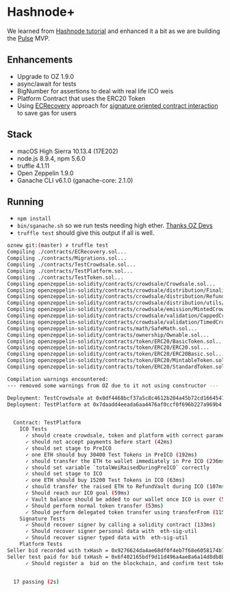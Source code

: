 # Hashnode+

We learned from [Hashnode tutorial](https://github.com/sandeeppanda92/HashnodeTestCrowdsale)
and enhanced it a bit as we are building the  [Pulse](https://pulseagent.co) MVP.
## Enhancements
* Upgrade to OZ 1.9.0
* async/await for tests
* BigNumber for assertions to deal with real life ICO weis 
* Platform Contract that uses the ERC20 Token
* Using [ECRecovery](https://github.com/OpenZeppelin/openzeppelin-solidity/blob/master/contracts/ECRecovery.sol) 
approach for [signature oriented contract interaction](https://blog.hellobloom.io/how-to-make-a-user-friendly-ethereum-dapp-5a7e5ea6df22?gi=b673200bb728) to save gas for users 
## Stack
- macOS High Sierra 10.13.4 (17E202) 
- node.js 8.9.4, npm 5.6.0
- truffle 4.1.11
- Open Zeppelin 1.9.0
- Ganache CLI v6.1.0 (ganache-core: 2.1.0)

## Running

* `npm install`
* `bin/sganache.sh` so we run tests needing high ether. [Thanks OZ Devs](https://github.com/OpenZeppelin/openzeppelin-solidity/blob/master/scripts/test.sh)
* `truffle test` should give this output if all is well.

```bash
oznew git:(master) ✗ truffle test
Compiling ./contracts/ECRecovery.sol...
Compiling ./contracts/Migrations.sol...
Compiling ./contracts/TestCrowdsale.sol...
Compiling ./contracts/TestPlatform.sol...
Compiling ./contracts/TestToken.sol...
Compiling openzeppelin-solidity/contracts/crowdsale/Crowdsale.sol...
Compiling openzeppelin-solidity/contracts/crowdsale/distribution/FinalizableCrowdsale.sol...
Compiling openzeppelin-solidity/contracts/crowdsale/distribution/RefundableCrowdsale.sol...
Compiling openzeppelin-solidity/contracts/crowdsale/distribution/utils/RefundVault.sol...
Compiling openzeppelin-solidity/contracts/crowdsale/emission/MintedCrowdsale.sol...
Compiling openzeppelin-solidity/contracts/crowdsale/validation/CappedCrowdsale.sol...
Compiling openzeppelin-solidity/contracts/crowdsale/validation/TimedCrowdsale.sol...
Compiling openzeppelin-solidity/contracts/math/SafeMath.sol...
Compiling openzeppelin-solidity/contracts/ownership/Ownable.sol...
Compiling openzeppelin-solidity/contracts/token/ERC20/BasicToken.sol...
Compiling openzeppelin-solidity/contracts/token/ERC20/ERC20.sol...
Compiling openzeppelin-solidity/contracts/token/ERC20/ERC20Basic.sol...
Compiling openzeppelin-solidity/contracts/token/ERC20/MintableToken.sol...
Compiling openzeppelin-solidity/contracts/token/ERC20/StandardToken.sol...

Compilation warnings encountered:
--- removed some warnings from OZ due to it not using constructor ---

Deployment: TestCrowdsale at 0x0df4468bcf37a5c8c4612b204a45b72cd1664547 and TestToken at 0x0c3ceb2880c3f8f4d2740d5bf9932a7f90d600ac
Deployment: TestPlatform at 0x7daadd4eeada6aa4476af0ccf0f696b227a969b4 owned by 0xce42bdb34189a93c55de250e011c68faee374dd3


  Contract: TestPlatform
    ICO Tests
      ✓ should create crowdsale, token and platform with correct parameters
      ✓ should not accept payments before start (42ms)
      ✓ should set stage to PreICO
      ✓ one ETH should buy 30400 Test Tokens in PreICO (192ms)
      ✓ should transfer the ETH to wallet immediately in Pre ICO (236ms)
      ✓ should set variable `totalWeiRaisedDuringPreICO` correctly
      ✓ should set stage to ICO
      ✓ one ETH should buy 15200 Test Tokens in ICO (63ms)
      ✓ should transfer the raised ETH to RefundVault during ICO (107ms)
      ✓ Should reach our ICO goal (59ms)
      ✓ Vault balance should be added to our wallet once ICO is over (519ms)
      ✓ Should perform normal token transfer (53ms)
      ✓ Should perform delegated token transfer using transferFrom (115ms)
    Signature Tests
      ✓ Should recover signer by calling a solidity contract (133ms)
      ✓ Should recover signer personal data with  eth-sig-util
      ✓ Should recover signer typed data with  eth-sig-util
    Platform Tests
Seller bid recorded with txHash = 0x9276624da4ae68df0f4eb7f68e6058174b7acb79d8fdec4b36700b02c3c1fc0c
Seller test paid for bid txHash = 0x6f402165bdf9d11d496a4ae8a6a14d8db8b161ed5efd978dfa8b83655026ffef
      ✓ Should register a  bid on the blockchain, and confirm test tokens were deducted for the cost of the action (216ms)


  17 passing (2s)
```  



